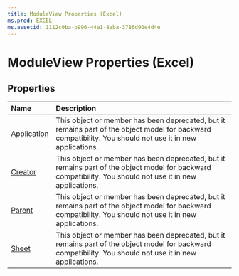 ```yaml
---
title: ModuleView Properties (Excel)
ms.prod: EXCEL
ms.assetid: 1112c0ba-b996-44e1-8eba-3786d90e4d4e
---
```



# ModuleView Properties (Excel)

## Properties



|**Name**|**Description**|
|:-----|:-----|
|[Application](moduleview-application-property-excel.md)|This object or member has been deprecated, but it remains part of the object model for backward compatibility. You should not use it in new applications.|
|[Creator](moduleview-creator-property-excel.md)|This object or member has been deprecated, but it remains part of the object model for backward compatibility. You should not use it in new applications.|
|[Parent](moduleview-parent-property-excel.md)|This object or member has been deprecated, but it remains part of the object model for backward compatibility. You should not use it in new applications.|
|[Sheet](moduleview-sheet-property-excel.md)|This object or member has been deprecated, but it remains part of the object model for backward compatibility. You should not use it in new applications.|

